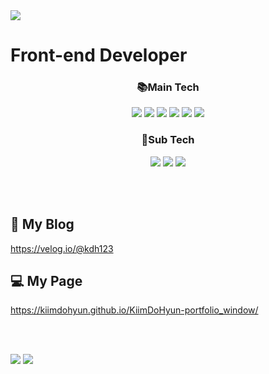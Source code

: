 <img src="https://capsule-render.vercel.app/api?type=rect&color=auto&height=200&section=header&text=김도현&fontSize=90" />

<br>

<h1>Front-end Developer</h1>

<div align=center> 
<h3>📚Main Tech</h3>
</div>

<div align=center>
<img src="https://img.shields.io/badge/react-61DAFB?style=for-the-badge&logo=react&logoColor=white"> 
<img src="https://img.shields.io/badge/redux-764abc?style=for-the-badge&logo=redux&logoColor=white">
<img src="https://img.shields.io/badge/javascript-F7DF1E?style=for-the-badge&logo=javascript&logoColor=white"> 
<img src="https://img.shields.io/badge/typescript-3178C6?style=for-the-badge&logo=typescript&logoColor=white"> 
 <img src="https://img.shields.io/badge/html5-E34F26?style=for-the-badge&logo=html5&logoColor=white"> 
<img src="https://img.shields.io/badge/css-1572B6?style=for-the-badge&logo=css3&logoColor=white"> 
</div>

<div align=center> 
<h3>📌Sub Tech</h3>
</div>

<div align=center>
<img src="https://img.shields.io/badge/bootstrap-7952B3?style=for-the-badge&logo=bootstrap&logoColor=white">
<img src="https://img.shields.io/badge/tailwind-06b6d4?style=for-the-badge&logo=tailwindcss&logoColor=white">
<img src="https://img.shields.io/badge/node.js-339933?style=for-the-badge&logo=Node.js&logoColor=white">
</div>

<br><br>

<h2>📃 My Blog</h2>

https://velog.io/@kdh123

<h2>💻 My Page</h2>

https://kiimdohyun.github.io/KiimDoHyun-portfolio_window/

<br><br>

<img src="https://github-readme-stats.vercel.app/api?username=KiimDoHyun&show_icons=true">
<img src="https://github-readme-stats.vercel.app/api/top-langs/?username=KiimDoHyun&layout=compact">
